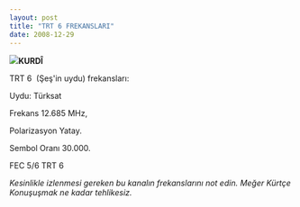 ```yaml
---
layout: post
title: "TRT 6 FREKANSLARI"
date: 2008-12-29
---
```


![](/images/trt.JPG)**KURDÎ**  
  
TRT 6  (Şeş'in uydu) frekansları:  
  
Uydu: Türksat  
  
  
Frekans 12.685 MHz,  
  
Polarizasyon Yatay.  
  
Sembol Oranı 30.000. 
  
FEC 5/6 TRT 6  
  
_Kesinlikle izlenmesi gereken bu kanalın frekanslarını not edin. Meğer Kürtçe Konuşuşmak ne kadar tehlikesiz._

